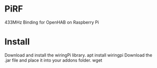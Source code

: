 # PiRF
433MHz Binding for OpenHAB on Raspberry Pi
# Install
Download and install the wiringPi library.
apt install wiringpi
Download the .jar file and place it into your addons folder.
wget 
